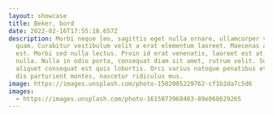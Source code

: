 ```yaml
---
layout: showcase
title: Beker, bord
date: 2022-02-16T17:55:18.657Z
description: Morbi neque leo, sagittis eget nulla ornare, ullamcorper volutpat
  quam. Curabitur vestibulum velit a erat elementum laoreet. Maecenas at nulla
  est. Morbi sed nulla lectus. Proin id erat venenatis, laoreet est at, pretium
  nulla. Nulla in odio porta, consequat diam sit amet, rutrum velit. Suspendisse
  aliquet consequat est quis lobortis. Orci varius natoque penatibus et magnis
  dis parturient montes, nascetur ridiculus mus.
image: https://images.unsplash.com/photo-1502005229762-cf1b2da7c5d6
images:
  - https://images.unsplash.com/photo-1615873968403-89e068629265
---
```


